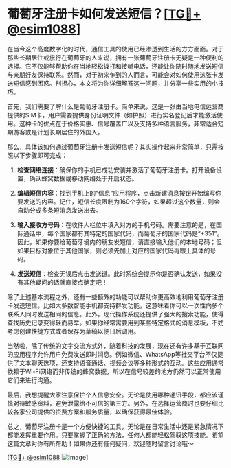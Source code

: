 # 葡萄牙注册卡如何发送短信？[[TG💪+ @esim1088](https://t.me/s/esim1088)]

在当今这个高度数字化的时代，通信工具的使用已经渗透到生活的方方面面。对于那些长期居住或旅行在葡萄牙的人来说，拥有一张葡萄牙注册卡无疑是一种便利的选择。它不仅能够帮助你在当地轻松拨打和接听电话，还能让你随时随地发送短信与亲朋好友保持联系。然而，对于初来乍到的人而言，可能会对如何使用这张卡发送短信感到困惑。别担心，本文将为你详细解答这一问题，并分享一些实用的小技巧。

首先，我们需要了解什么是葡萄牙注册卡。简单来说，这是一张由当地电信运营商提供的SIM卡，用户需要提供身份证明文件（如护照）进行实名登记后才能激活使用。这种卡的优点在于价格实惠、信号覆盖广以及支持多种语言服务，非常适合短期游客或是计划长期居住的外国人。

那么，具体该如何通过葡萄牙注册卡发送短信呢？其实操作起来非常简单，只需按照以下步骤即可完成：

1. **检查网络连接**：确保你的手机已成功安装并激活了葡萄牙注册卡。打开设备设置，确认蜂窝数据或移动网络处于开启状态。
   
2. **编辑短信内容**：找到手机上的“信息”应用程序，点击新建消息按钮开始编写你要发送的内容。记住，短信长度限制为160个字符，如果超过这个数量，则会自动分成多条短消息发送出去。

3. **输入接收方号码**：在收件人栏位中填入对方的手机号码。需要注意的是，在国际通话中，每个国家都有其特定的国家代码，而葡萄牙的国家代码是“+351”。因此，如果你要给葡萄牙境内的朋友发短信，请直接输入他们的本地号码；但如果目标对象位于其他国家，则必须先加上对应的国家代码再跟上具体的号码。

4. **发送短信**：检查无误后点击发送键。此时系统会提示你是否确认发送，如果没有其他疑问的话就直接点确定吧！

除了上述基本流程之外，还有一些额外的功能可以帮助你更高效地利用葡萄牙注册卡发送短信。比如大多数智能手机都支持群发功能，这意味着你可以一次性向多个联系人同时发送相同的信息。此外，现代操作系统还提供了强大的搜索功能，使得查找历史记录变得轻而易举。如果你经常需要用到某些特定格式的消息模板，不妨考虑创建快捷方式或者保存为草稿以便日后调用。

当然啦，除了传统的文字交流方式外，随着科技的发展，现在还有许多基于互联网的应用程序允许用户免费发送即时消息。例如微信、WhatsApp等社交平台不仅提供了文本聊天选项，还支持语音通话、视频会议等多种形式的互动。这些应用通常依赖于Wi-Fi网络而非传统的蜂窝数据，所以在信号较差的地方仍然可以正常使用它们来进行沟通。

最后，我想提醒大家注意保护个人信息安全。无论是使用哪种通讯手段，都应该谨慎对待敏感资料，避免泄露给不可信的第三方。另外，在选择运营商时也要仔细比较各家公司提供的资费方案和服务质量，以确保获得最佳体验。

总之，葡萄牙注册卡是一个方便快捷的工具，无论是在日常生活中还是紧急情况下都能发挥重要作用。只要掌握了正确的方法，任何人都能轻松驾驭这项技能。希望这篇文章对你有所帮助！如果你还有任何疑问，欢迎随时留言讨论哦～

[[TG💪+ @esim1088](https://t.me/s/esim1088) ![Image](https://i.postimg.cc/4NQfJmqS/Snipaste-2025-05-13-00-14-12.png)]